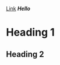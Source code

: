 [Link](https://litianqing2887.github.io/cse-15l-lab-report/index.md)
***Hello***
# Heading 1
## Heading 2
